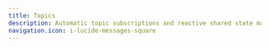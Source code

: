 ```yaml
---
title: Topics
description: Automatic topic subscriptions and reactive shared state management.
navigation.icon: i-lucide-messages-square
---
```

